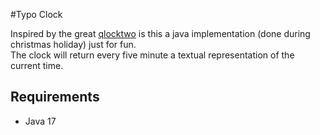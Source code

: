 #Typo Clock

Inspired by the great [qlocktwo](https://qlocktwo.com/de/qlocktwo-classic) is this a java implementation (done during christmas holiday) just for fun.   
The clock will return every five minute a textual representation of the current time.
   
## Requirements
- Java 17